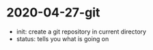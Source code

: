 # 2020-04-27-git

- init: create a git repository in current directory
- status: tells you what is going on


